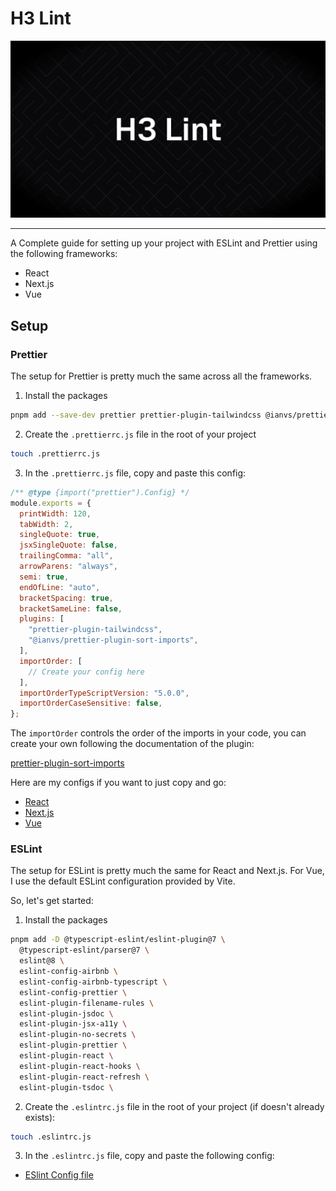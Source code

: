 # H3 Lint

![H3 Lint](./assets/h3-lint-banner.png)

---

A Complete guide for setting up your project with ESLint and Prettier using the following frameworks:

- React
- Next.js
- Vue

## Setup

### Prettier

The setup for Prettier is pretty much the same across all the frameworks.

1. Install the packages

```bash
pnpm add --save-dev prettier prettier-plugin-tailwindcss @ianvs/prettier-plugin-sort-imports
```

2. Create the `.prettierrc.js` file in the root of your project

```bash
touch .prettierrc.js
```

3. In the `.prettierrc.js` file, copy and paste this config:

```js
/** @type {import("prettier").Config} */
module.exports = {
  printWidth: 120,
  tabWidth: 2,
  singleQuote: true,
  jsxSingleQuote: false,
  trailingComma: "all",
  arrowParens: "always",
  semi: true,
  endOfLine: "auto",
  bracketSpacing: true,
  bracketSameLine: false,
  plugins: [
    "prettier-plugin-tailwindcss",
    "@ianvs/prettier-plugin-sort-imports",
  ],
  importOrder: [
    // Create your config here
  ],
  importOrderTypeScriptVersion: "5.0.0",
  importOrderCaseSensitive: false,
};
```

The `importOrder` controls the order of the imports in your code, you can create your own following the documentation of the plugin:

[prettier-plugin-sort-imports](https://github.com/IanVS/prettier-plugin-sort-imports)

Here are my configs if you want to just copy and go:

- [React](./config/prettier/react.js)
- [Next.js](./config/prettier/next.js)
- [Vue](./config/prettier/vue.js)

### ESLint

The setup for ESLint is pretty much the same for React and Next.js. For Vue, I use the default ESLint configuration provided by Vite.

So, let's get started:

1. Install the packages

```bash
pnpm add -D @typescript-eslint/eslint-plugin@7 \
  @typescript-eslint/parser@7 \
  eslint@8 \
  eslint-config-airbnb \
  eslint-config-airbnb-typescript \
  eslint-config-prettier \
  eslint-plugin-filename-rules \
  eslint-plugin-jsdoc \
  eslint-plugin-jsx-a11y \
  eslint-plugin-no-secrets \
  eslint-plugin-prettier \
  eslint-plugin-react \
  eslint-plugin-react-hooks \
  eslint-plugin-react-refresh \
  eslint-plugin-tsdoc \
```

2. Create the `.eslintrc.js` file in the root of your project (if doesn't already exists):

```bash
touch .eslintrc.js
```

3. In the `.eslintrc.js` file, copy and paste the following config:

- [ESlint Config file](./config/eslint/config.js)

